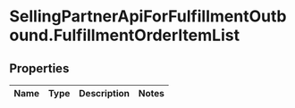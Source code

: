 # SellingPartnerApiForFulfillmentOutbound.FulfillmentOrderItemList

## Properties
Name | Type | Description | Notes
------------ | ------------- | ------------- | -------------
